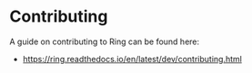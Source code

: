 # Contributing

A guide on contributing to Ring can be found here:
 - https://ring.readthedocs.io/en/latest/dev/contributing.html
